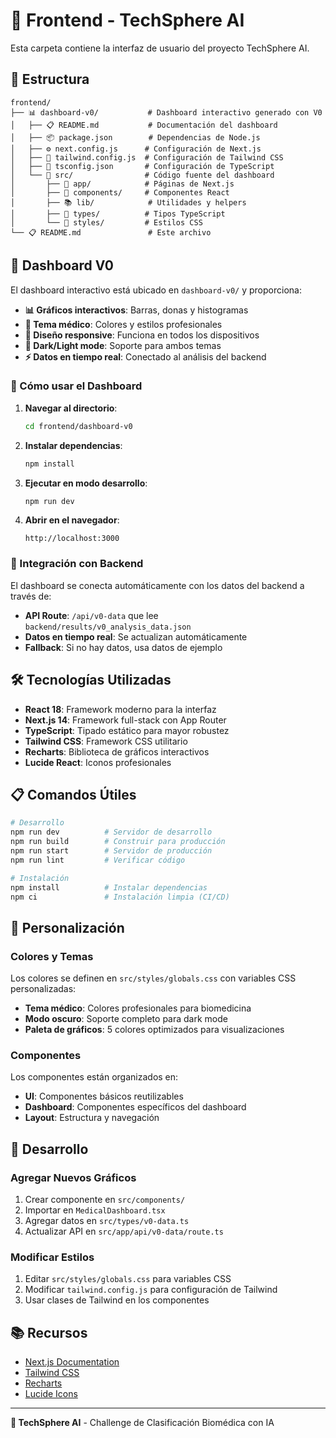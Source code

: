 # 🎨 Frontend - TechSphere AI

Esta carpeta contiene la interfaz de usuario del proyecto TechSphere AI.

## 📁 Estructura

```
frontend/
├── 📊 dashboard-v0/           # Dashboard interactivo generado con V0
│   ├── 📋 README.md           # Documentación del dashboard
│   ├── 📦 package.json        # Dependencias de Node.js
│   ├── ⚙️ next.config.js      # Configuración de Next.js
│   ├── 🎨 tailwind.config.js  # Configuración de Tailwind CSS
│   ├── 📝 tsconfig.json       # Configuración de TypeScript
│   └── 📁 src/                # Código fuente del dashboard
│       ├── 📱 app/            # Páginas de Next.js
│       ├── 🧩 components/     # Componentes React
│       ├── 📚 lib/            # Utilidades y helpers
│       ├── 📝 types/          # Tipos TypeScript
│       └── 🎨 styles/         # Estilos CSS
└── 📋 README.md               # Este archivo
```

## 🚀 Dashboard V0

El dashboard interactivo está ubicado en `dashboard-v0/` y proporciona:

- **📊 Gráficos interactivos**: Barras, donas y histogramas
- **🏥 Tema médico**: Colores y estilos profesionales
- **📱 Diseño responsive**: Funciona en todos los dispositivos
- **🌙 Dark/Light mode**: Soporte para ambos temas
- **⚡ Datos en tiempo real**: Conectado al análisis del backend

### 🎯 Cómo usar el Dashboard

1. **Navegar al directorio**:
   ```bash
   cd frontend/dashboard-v0
   ```

2. **Instalar dependencias**:
   ```bash
   npm install
   ```

3. **Ejecutar en modo desarrollo**:
   ```bash
   npm run dev
   ```

4. **Abrir en el navegador**:
   ```
   http://localhost:3000
   ```

### 🔗 Integración con Backend

El dashboard se conecta automáticamente con los datos del backend a través de:

- **API Route**: `/api/v0-data` que lee `backend/results/v0_analysis_data.json`
- **Datos en tiempo real**: Se actualizan automáticamente
- **Fallback**: Si no hay datos, usa datos de ejemplo

## 🛠️ Tecnologías Utilizadas

- **React 18**: Framework moderno para la interfaz
- **Next.js 14**: Framework full-stack con App Router
- **TypeScript**: Tipado estático para mayor robustez
- **Tailwind CSS**: Framework CSS utilitario
- **Recharts**: Biblioteca de gráficos interactivos
- **Lucide React**: Iconos profesionales

## 📋 Comandos Útiles

```bash
# Desarrollo
npm run dev          # Servidor de desarrollo
npm run build        # Construir para producción
npm run start        # Servidor de producción
npm run lint         # Verificar código

# Instalación
npm install          # Instalar dependencias
npm ci               # Instalación limpia (CI/CD)
```

## 🎨 Personalización

### Colores y Temas

Los colores se definen en `src/styles/globals.css` con variables CSS personalizadas:

- **Tema médico**: Colores profesionales para biomedicina
- **Modo oscuro**: Soporte completo para dark mode
- **Paleta de gráficos**: 5 colores optimizados para visualizaciones

### Componentes

Los componentes están organizados en:

- **UI**: Componentes básicos reutilizables
- **Dashboard**: Componentes específicos del dashboard
- **Layout**: Estructura y navegación

## 🔧 Desarrollo

### Agregar Nuevos Gráficos

1. Crear componente en `src/components/`
2. Importar en `MedicalDashboard.tsx`
3. Agregar datos en `src/types/v0-data.ts`
4. Actualizar API en `src/app/api/v0-data/route.ts`

### Modificar Estilos

1. Editar `src/styles/globals.css` para variables CSS
2. Modificar `tailwind.config.js` para configuración de Tailwind
3. Usar clases de Tailwind en los componentes

## 📚 Recursos

- [Next.js Documentation](https://nextjs.org/docs)
- [Tailwind CSS](https://tailwindcss.com/docs)
- [Recharts](https://recharts.org/)
- [Lucide Icons](https://lucide.dev/)

---

**🏥 TechSphere AI** - Challenge de Clasificación Biomédica con IA

